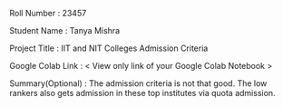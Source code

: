 Roll Number       :    23457

Student Name      :   Tanya Mishra

Project Title     :   IIT and NIT Colleges Admission Criteria

Google Colab Link :   < View only link of your Google Colab Notebook >

Summary(Optional) :   The admission criteria is not that good. The low rankers also gets admission in these top institutes via quota admission.
